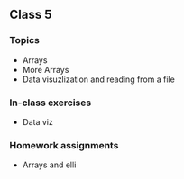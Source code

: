 ## Class 5
### Topics
* Arrays
* More Arrays
* Data visuzlization and reading from a file

### In-class exercises
* Data viz

### Homework assignments
* Arrays and elli


